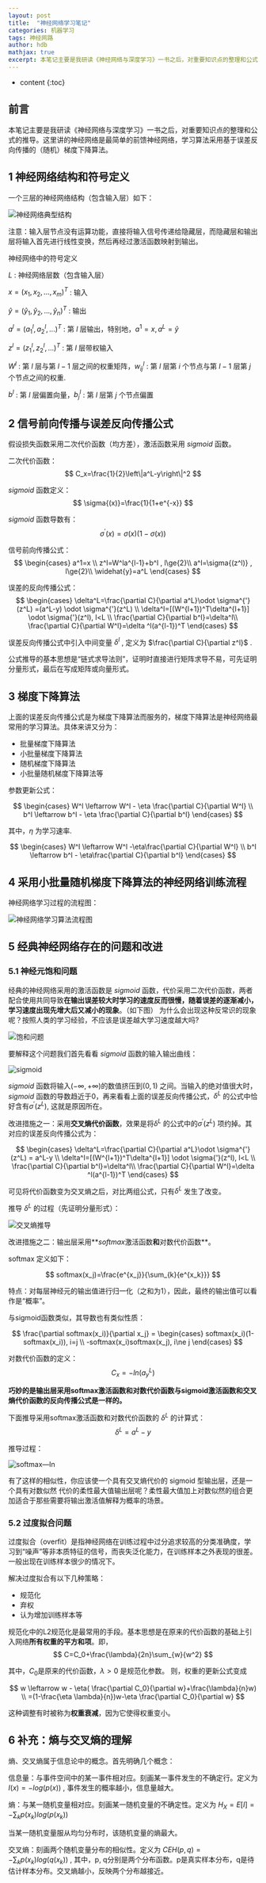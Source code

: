 ```yaml
---
layout: post
title:  "神经网络学习笔记"
categories: 机器学习
tags: 神经网路
author: hdb
mathjax: true
excerpt: 本笔记主要是我研读《神经网络与深度学习》一书之后，对重要知识点的整理和公式的推导。这里讲的神经网络是最简单的前馈神经网络，学习算法采用基于误差反向传播的（随机）梯度下降算法。
---
```


* content
{:toc}

## 前言

本笔记主要是我研读《神经网络与深度学习》一书之后，对重要知识点的整理和公式的推导。这里讲的神经网络是最简单的前馈神经网络，学习算法采用基于误差反向传播的（随机）梯度下降算法。

## 1 神经网络结构和符号定义

一个三层的神经网络结构（包含输入层）如下：

![神经网络典型结构](/images/神经网络典型结构.png)

注意：输入层节点没有运算功能，直接将输入信号传递给隐藏层，而隐藏层和输出层将输入首先进行线性变换，然后再经过激活函数映射到输出。

神经网络中的符号定义

$L$ : 神经网络层数（包含输入层）

$x=(x_1,x_2,...,x_m)^T$ : 输入

$\widehat{y}=(\widehat{y}_1,\widehat{y}_2,...,\widehat{y}_n)^T$ : 输出

$a^l=(a^l_1,a^l_2,...)^T$ : 第 $l$ 层输出，特别地，$a^1=x, a^L = \widehat{y}$

$z^l=(z^l_1,z^l_2,...)^T$ : 第 $l$ 层带权输入

$W^l$ :  第 $l$ 层与第 $l-1$ 层之间的权重矩阵，$w^l_{ij}$ : 第 $l$ 层第 $i$ 个节点与第 $l-1$ 层第 $j$ 个节点之间的权重.

$b^l$ : 第 $l$ 层偏置向量，$b^l_j$ :  第 $l$ 层第 $j$ 个节点偏置

## 2 信号前向传播与误差反向传播公式

假设损失函数采用二次代价函数（均方差），激活函数采用 $sigmoid$ 函数。

二次代价函数：
$$
C_x=\frac{1}{2}\left\|a^L-y\right\|^2
$$

$sigmoid$ 函数定义：
$$
\sigma{(x)}=\frac{1}{1+e^{-x}}
$$

$sigmoid$ 函数导数有：
$$
\sigma^{'}{(x)}=\sigma{(x)}(1-\sigma{(x))}
$$

信号前向传播公式：
$$
\begin{cases}
a^1=x \\
z^l=W^la^{l-1}+b^l , l\ge{2}\\
a^l=\sigma{(z^l)} ,  l\ge{2}\\
\widehat{y}=a^L
\end{cases}
$$

误差的反向传播公式：
$$
\begin{cases}
\delta^L=\frac{\partial C}{\partial a^L}\odot \sigma^{'}(z^L) =(a^L-y) \odot \sigma^{'}(z^L) \\
\delta^l=[(W^{l+1})^T\delta^{l+1}] \odot \sigma{'}(z^l), l<L \\
\frac{\partial C}{\partial b^l}=\delta^l\\
\frac{\partial C}{\partial W^l}=\delta ^l(a^{l-1})^T
\end{cases}
$$

误差反向传播公式中引入中间变量 $\delta^l$ , 定义为 $\frac{\partial C}{\partial z^l}$ .

公式推导的基本思想是“链式求导法则”，证明时直接进行矩阵求导不易，可先证明分量形式，最后在写成矩阵或向量形式。

## 3 梯度下降算法

上面的误差反向传播公式是为梯度下降算法而服务的，梯度下降算法是神经网络最常用的学习算法。具体来讲又分为：

- 批量梯度下降算法
- 小批量梯度下降算法
- 随机梯度下降算法
- 小批量随机梯度下降算法等


参数更新公式：

$$
\begin{cases}
W^l \leftarrow W^l - \eta \frac{\partial C}{\partial W^l} \\
b^l \leftarrow b^l - \eta \frac{\partial C}{\partial b^l}
\end{cases}
$$

其中，$\eta$ 为学习速率.

$$
\begin{cases}
W^l \leftarrow W^l -\eta\frac{\partial C}{\partial W^l} \\
b^l \leftarrow b^l - \eta\frac{\partial C}{\partial b^l}
\end{cases}
$$

## 4 采用小批量随机梯度下降算法的神经网络训练流程

神经网络学习过程的流程图：

![神经网络学习算法流程图]({{site.baseurl}}/images/神经网络学习算法流程图.png)

## 5 经典神经网络存在的问题和改进

### 5.1 神经元饱和问题

经典的神经网络采用的激活函数是 $sigmoid$ 函数，代价采用二次代价函数，两者配合使用共同导致**在输出误差较大时学习的速度反而很慢，随着误差的逐渐减小，学习速度出现先增大后又减小的现象**。（如下图） 为什么会出现这种反常识的现象呢？按照人类的学习经验，不应该是误差越大学习速度越大吗?

![饱和问题]({{site.baseurl}}/images/饱和问题.png)

要解释这个问题我们首先看看 $sigmoid$ 函数的输入输出曲线：

![sigmoid]({{site.baseurl}}/images/sigmoid.png)

$sigmoid$ 函数将输入$(-\infty, +\infty)$的数值挤压到$(0, 1)$ 之间。当输入的绝对值很大时，$sigmoid$ 函数的导数趋近于0，再来看看上面的误差反向传播公式，$\delta^L$ 的公式中恰好含有$\sigma^{'} (z^L)$, 这就是原因所在。

改进措施之一：采用**交叉熵代价函数**，效果是将$\delta^L$ 的公式中的$\sigma^{'} (z^L)$ 项约掉。其对应的误差反向传播公式为：

$$
\begin{cases}
\delta^L=\frac{\partial C}{\partial a^L}\odot \sigma^{'}(z^L) = a^L-y  \\
\delta^l=[(W^{l+1})^T\delta^{l+1}] \odot \sigma{'}(z^l), l<L \\
\frac{\partial C}{\partial b^l}=\delta^l\\
\frac{\partial C}{\partial W^l}=\delta ^l(a^{l-1})^T
\end{cases}
$$

可见将代价函数变为交叉熵之后，对比两组公式，只有$\delta^L$ 发生了改变。

推导 $\delta ^L$ 的过程（先证明分量形式）：

![交叉熵推导](G:\csdn博客\神经网络\交叉熵推导.jpg)

改进措施之二：输出层采用**$softmax$激活函数**和**对数代价函数**。

softmax 定义如下：

$$
softmax(x_j)=\frac{e^{x_j}}{\sum_{k}{e^{x_k}}}
$$

特点：对每层神经元的输出值进行归一化（之和为1），因此，最终的输出值可以看作是“概率”。

与sigmoid函数类似，其导数也有类似性质：

$$
\frac{\partial softmax(x_i)}{\partial x_j} = 
\begin{cases}
softmax(x_i)(1-softmax(x_i)), i=j \\
-softmax(x_i)softmax(x_j), i\ne j
\end{cases}
$$

对数代价函数的定义：
$$
C_x = -ln (a^L_y)
$$

**巧妙的是输出层采用softmax激活函数和对数代价函数与sigmoid激活函数和交叉熵代价函数的反向传播公式是一样的。**

下面推导采用softmax激活函数和对数代价函数的 $\delta^L$ 的计算式：
$$
\delta^{L}=a^L-y
$$

推导过程：

![softmax—ln]({{site.baseurl}}/images/softmax—ln.jpg)

有了这样的相似性，你应该使一个具有交叉熵代价的 sigmoid 型输出层，还是一个具有对数似然
代价的柔性最大值输出层呢？柔性最大值加上对数似然的组合更加适合于那些需要将输出激活值解释为概率的场景。

### 5.2 过度拟合问题

过度拟合（overfit）是指神经网络在训练过程中过分追求较高的分类准确度，学习到“噪声”等非本质特征的信号，而丧失泛化能力，在训练样本之外表现的很差。一般出现在训练样本很少的情况下。

解决过度拟合有以下几种策略：

- 规范化
- 弃权
- 认为增加训练样本等

规范化中的L2规范化是最常用的手段。基本思想是在原来的代价函数的基础上引入网络**所有权重的平方和项**。即，
$$
C=C_0+\frac{\lambda}{2n}\sum_{w}{w^2}
$$

其中，$C_0$是原来的代价函数，$\lambda>0$ 是规范化参数。
则，权重的更新公式变成

$$
w  \leftarrow w - \eta( \frac{\partial C_0}{\partial w}+\frac{\lambda}{n}w) \\
=(1-\frac{\eta \lambda}{n})w-\eta  \frac{\partial C_0}{\partial w}
$$

这种调整有时被称为**权重衰减**，因为它使得权重变小。

## 6 补充：熵与交叉熵的理解

熵、交叉熵属于信息论中的概念。首先明确几个概念：

信息量：与事件空间中的某一事件相对应。刻画某一事件发生的不确定行。定义为 $I(x)=-log(p(x))$ , 事件发生的概率越小，信息量越大。

熵：与某一随机变量相对应。刻画某一随机变量的不确定性。定义为 $H_X=E[I]=-\sum_{k}{p(x_k)log(p(x_k))}$

当某一随机变量服从均匀分布时，该随机变量的熵最大。

交叉熵：刻画两个随机变量分布的相似性。定义为 $CEH(p,q)=-\sum_k{p(x_k)log(q(x_k))}$ , 其中，p, q分别是两个分布函数。p是真实样本分布，q是待估计样本分布。交叉熵越小，反映两个分布越接近。 
